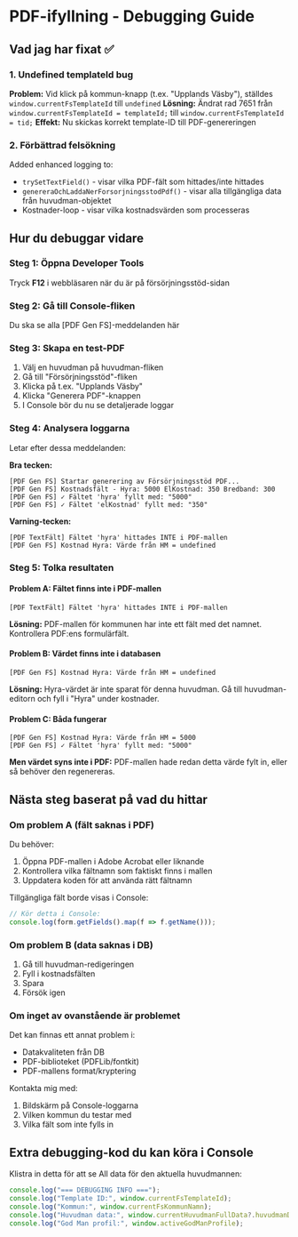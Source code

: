 # PDF-ifyllning - Debugging Guide

## Vad jag har fixat ✅

### 1. Undefined templateId bug
**Problem:** Vid klick på kommun-knapp (t.ex. "Upplands Väsby"), ställdes `window.currentFsTemplateId` till `undefined`
**Lösning:** Ändrat rad 7651 från `window.currentFsTemplateId = templateId;` till `window.currentFsTemplateId = tid;`
**Effekt:** Nu skickas korrekt template-ID till PDF-genereringen

### 2. Förbättrad felsökning
Added enhanced logging to:
- `trySetTextField()` - visar vilka PDF-fält som hittades/inte hittades
- `genereraOchLaddaNerForsorjningsstodPdf()` - visar alla tillgängliga data från huvudman-objektet
- Kostnader-loop - visar vilka kostnadsvärden som processeras

## Hur du debuggar vidare

### Steg 1: Öppna Developer Tools
Tryck **F12** i webbläsaren när du är på försörjningsstöd-sidan

### Steg 2: Gå till Console-fliken
Du ska se alla [PDF Gen FS]-meddelanden här

### Steg 3: Skapa en test-PDF
1. Välj en huvudman på huvudman-fliken
2. Gå till "Försörjningsstöd"-fliken
3. Klicka på t.ex. "Upplands Väsby"
4. Klicka "Generera PDF"-knappen
5. I Console bör du nu se detaljerade loggar

### Steg 4: Analysera loggarna
Letar efter dessa meddelanden:

**Bra tecken:**
```
[PDF Gen FS] Startar generering av Försörjningsstöd PDF...
[PDF Gen FS] Kostnadsfält - Hyra: 5000 ElKostnad: 350 Bredband: 300
[PDF Gen FS] ✓ Fältet 'hyra' fyllt med: "5000"
[PDF Gen FS] ✓ Fältet 'elKostnad' fyllt med: "350"
```

**Varning-tecken:**
```
[PDF TextFält] Fältet 'hyra' hittades INTE i PDF-mallen
[PDF Gen FS] Kostnad Hyra: Värde från HM = undefined
```

### Steg 5: Tolka resultaten

#### Problem A: Fältet finns inte i PDF-mallen
```
[PDF TextFält] Fältet 'hyra' hittades INTE i PDF-mallen
```
**Lösning:** PDF-mallen för kommunen har inte ett fält med det namnet. Kontrollera PDF:ens formulärfält.

#### Problem B: Värdet finns inte i databasen
```
[PDF Gen FS] Kostnad Hyra: Värde från HM = undefined
```
**Lösning:** Hyra-värdet är inte sparat för denna huvudman. Gå till huvudman-editorn och fyll i "Hyra" under kostnader.

#### Problem C: Båda fungerar
```
[PDF Gen FS] Kostnad Hyra: Värde från HM = 5000
[PDF Gen FS] ✓ Fältet 'hyra' fyllt med: "5000"
```
**Men värdet syns inte i PDF:** PDF-mallen hade redan detta värde fylt in, eller så behöver den regenereras.

## Nästa steg baserat på vad du hittar

### Om problem A (fält saknas i PDF)
Du behöver:
1. Öppna PDF-mallen i Adobe Acrobat eller liknande
2. Kontrollera vilka fältnamn som faktiskt finns i mallen
3. Uppdatera koden för att använda rätt fältnamn

Tillgängliga fält borde visas i Console:
```javascript
// Kör detta i Console:
console.log(form.getFields().map(f => f.getName()));
```

### Om problem B (data saknas i DB)
1. Gå till huvudman-redigeringen
2. Fyll i kostnadsfälten
3. Spara
4. Försök igen

### Om inget av ovanstående är problemet
Det kan finnas ett annat problem i:
- Datakvaliteten från DB
- PDF-biblioteket (PDFLib/fontkit)
- PDF-mallens format/kryptering

Kontakta mig med:
1. Bildskärm på Console-loggarna
2. Vilken kommun du testar med
3. Vilka fält som inte fylls in

## Extra debugging-kod du kan köra i Console

Klistra in detta för att se All data för den aktuella huvudmannen:
```javascript
console.log("=== DEBUGGING INFO ===");
console.log("Template ID:", window.currentFsTemplateId);
console.log("Kommun:", window.currentFsKommunNamn);
console.log("Huvudman data:", window.currentHuvudmanFullData?.huvudmanDetails);
console.log("God Man profil:", window.activeGodManProfile);
```

